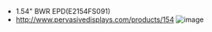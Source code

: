 * 1.54" BWR EPD(E2154FS091)
* http://www.pervasivedisplays.com/products/154
![image](https://github.com/Hardy-PDi/ePaper_PervasiveDisplays/1.54_BWR/1.54_BWR.bmp)
